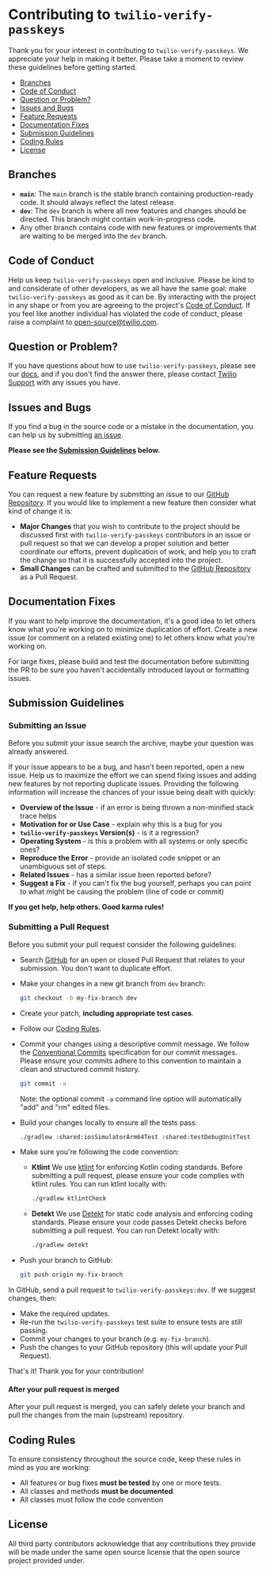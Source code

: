 # Contributing to `twilio-verify-passkeys`

Thank you for your interest in contributing to `twilio-verify-passkeys`. We appreciate your help in making it better. Please take a moment to review these guidelines before getting started.

- [Branches](#branches)
- [Code of Conduct](#code-of-conduct)
- [Question or Problem?](#question-or-problem)
- [Issues and Bugs](#issues-and-bugs)
- [Feature Requests](#feature-requests)
- [Documentation Fixes](#documentation-fixes)
- [Submission Guidelines](#submission-guidelines)
- [Coding Rules](#coding-rules)
- [License](#license)

## Branches

- **`main`**: The `main` branch is the stable branch containing production-ready code. It should always reflect the latest release.
- **`dev`**: The `dev` branch is where all new features and changes should be directed. This branch might contain work-in-progress code.
- Any other branch contains code with new features or improvements that are waiting to be merged into the `dev` branch.

## Code of Conduct

Help us keep `twilio-verify-passkeys` open and inclusive. Please be kind to and considerate of other developers, as we all have the same goal: make `twilio-verify-passkeys` as good as it can be.
By interacting with the project in any shape or from you are agreeing to the project's [Code of Conduct](https://github.com/twilio/twilio-verify-passkeys?tab=coc-ov-file). If you feel like another individual has violated the code of conduct, please raise a complaint to [open-source@twilio.com](mailto:open-source@twilio.com).

## Question or Problem?

If you have questions about how to use `twilio-verify-passkeys`, please see our [docs](../README.md), and if you don't find the answer there, please contact [Twilio Support](https://www.twilio.com/help/contact) with any issues you have.

## Issues and Bugs

If you find a bug in the source code or a mistake in the documentation, you can  help us by submitting [an issue][issue-link].

**Please see the [Submission Guidelines](#submission-guidelines) below.**

## Feature Requests

You can request a new feature by submitting an issue to our [GitHub Repository][github]. If you would like to implement a new feature then consider what kind of change it is:

* **Major Changes** that you wish to contribute to the project should be
  discussed first with `twilio-verify-passkeys` contributors in an issue or pull request so
  that we can develop a proper solution and better coordinate our efforts,
  prevent duplication of work, and help you to craft the change so that it is
  successfully accepted into the project.
* **Small Changes** can be crafted and submitted to the
  [GitHub Repository][github] as a Pull Request.

## Documentation Fixes

If you want to help improve the documentation, it's a good idea to
let others know what you're working on to minimize duplication of effort. Create
a new issue (or comment on a related existing one) to let others know what
you're working on.

For large fixes, please build and test the documentation before submitting the
PR to be sure you haven't accidentally introduced layout or formatting issues.

## Submission Guidelines

### Submitting an Issue
Before you submit your issue search the archive, maybe your question was already
answered.

If your issue appears to be a bug, and hasn't been reported, open a new issue.
Help us to maximize the effort we can spend fixing issues and adding new
features by not reporting duplicate issues. Providing the following information
will increase the chances of your issue being dealt with quickly:

* **Overview of the Issue** - if an error is being thrown a non-minified stack
  trace helps
* **Motivation for or Use Case** - explain why this is a bug for you
* **`twilio-verify-passkeys` Version(s)** - is it a regression?
* **Operating System** - is this a problem with all systems or
  only specific ones?
* **Reproduce the Error** - provide an isolated code snippet or an unambiguous
  set of steps.
* **Related Issues** - has a similar issue been reported before?
* **Suggest a Fix** - if you can't fix the bug yourself, perhaps you can point
  to what might be causing the problem (line of code or commit)

**If you get help, help others. Good karma rules!**

### Submitting a Pull Request
Before you submit your pull request consider the following guidelines:

* Search [GitHub][github] for an open or closed Pull Request that relates to
  your submission. You don't want to duplicate effort.
* Make your changes in a new git branch from `dev` branch:

    ```bash
    git checkout -b my-fix-branch dev
    ```

* Create your patch, **including appropriate test cases**.
* Follow our [Coding Rules](#coding-rules).
* Commit your changes using a descriptive commit message.
  We follow the [Conventional Commits](https://www.conventionalcommits.org/en/v1.0.0/) specification for our commit messages. Please ensure your commits adhere to this convention to maintain a clean and structured commit history.

    ```bash
    git commit -a
    ```
  Note: the optional commit `-a` command line option will automatically "add"
  and "rm" edited files.

* Build your changes locally to ensure all the tests pass:

    ```bash
    ./gradlew :shared:iosSimulatorArm64Test :shared:testDebugUnitTest
    ```

* Make sure you're following the code convention:

  * **Ktlint**
    We use [ktlint](https://ktlint.github.io/) for enforcing Kotlin coding standards. Before submitting a pull request, please ensure your code complies with ktlint rules. You can run ktlint locally with:

    ```bash
    ./gradlew ktlintCheck
    ```

  * **Detekt**
  We use [Detekt](https://detekt.dev/) for static code analysis and enforcing coding standards. Please ensure your code passes Detekt checks before submitting a pull request. You can run Detekt locally with:

    ```bash
    ./gradlew detekt
    ```
    
* Push your branch to GitHub:

    ```bash
    git push origin my-fix-branch
    ```

In GitHub, send a pull request to `twilio-verify-passkeys:dev`.
If we suggest changes, then:

* Make the required updates.
* Re-run the `twilio-verify-passkeys` test suite to ensure tests are still passing.
* Commit your changes to your branch (e.g. `my-fix-branch`).
* Push the changes to your GitHub repository (this will update your Pull Request).

That's it! Thank you for your contribution!

#### After your pull request is merged

After your pull request is merged, you can safely delete your branch and pull
the changes from the main (upstream) repository.

## Coding Rules

To ensure consistency throughout the source code, keep these rules in mind as
you are working:

* All features or bug fixes **must be tested** by one or more tests.
* All classes and methods **must be documented**.
* All classes must follow the code convention

## License
All third party contributors acknowledge that any contributions they provide will be made under the same open source license that the open source project provided under.

[issue-link]: https://github.com/twilio/twilio-verify-passkeys/issues/new
[github]: https://github.com/twilio/twilio-verify-passkeys
